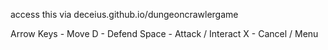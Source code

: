 access this via deceius.github.io/dungeoncrawlergame

Arrow Keys - Move
D - Defend
Space - Attack / Interact
X - Cancel / Menu
